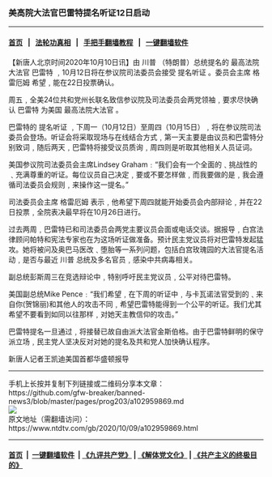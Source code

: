 ### 美高院大法官巴雷特提名听证12日启动
------------------------

#### [首页](https://github.com/gfw-breaker/banned-news3/blob/master/README.md) &nbsp;&nbsp;|&nbsp;&nbsp; [法轮功真相](https://github.com/begood0513/basic/blob/master/README.md)  &nbsp;&nbsp;|&nbsp;&nbsp; [手把手翻墙教程](https://github.com/gfw-breaker/guides/wiki)  &nbsp;&nbsp;|&nbsp;&nbsp; [一键翻墙软件](https://github.com/gfw-breaker/nogfw/blob/master/README.md)  



<div><div class="post_content" itemprop="articleBody">
 <p>
  【新唐人北京时间2020年10月10日讯】由
  <ok href="https://www.ntdtv.com/gb/川普.htm">
   川普
  </ok>
  （特朗普）总统提名的
  <ok href="https://www.ntdtv.com/gb/最高法院大法官.htm">
   最高法院大法官
  </ok>
  <ok href="https://www.ntdtv.com/gb/巴雷特.htm">
   巴雷特
  </ok>
  ﹐10月12日将在参议院司法委员会接受
  <ok href="https://www.ntdtv.com/gb/提名听证.htm">
   提名听证
  </ok>
  。委员会主席
  <ok href="https://www.ntdtv.com/gb/格雷厄姆.htm">
   格雷厄姆
  </ok>
  希望﹐能在22日投票确认。
 </p>
 <p>
  周五﹐全美24位共和党州长联名致信参议院及司法委员会两党领袖﹐要求尽快确认
  <ok href="https://www.ntdtv.com/gb/巴雷特.htm">
   巴雷特
  </ok>
  为美国
  <ok href="https://www.ntdtv.com/gb/最高法院大法官.htm">
   最高法院大法官
  </ok>
  。
 </p>
 <p>
  巴雷特的
  <ok href="https://www.ntdtv.com/gb/提名听证.htm">
   提名听证
  </ok>
  ﹐下周一（10月12日）至周四（10月15日）﹐将在参议院司法委员会登场。听证会将采取现场与在线结合方式﹐第一天主要是由议员和巴雷特分别致词﹐随后两天﹐巴雷特将接受议员质询﹐周四则是听取其他相关人员证词。
 </p>
 <p>
  美国参议院司法委员会主席Lindsey Graham﹕“我们会有一个全面的﹑挑战性的﹑充满尊重的听证。每位议员自己决定﹐要或不要怎样做﹐而我要做的是﹐我会遵循司法委员会规则﹐来操作这一提名。”
 </p>
 <p>
  司法委员会主席
  <ok href="https://www.ntdtv.com/gb/格雷厄姆.htm">
   格雷厄姆
  </ok>
  表示﹐他希望下周四就能开始委员会内部辩论﹐并在22日投票﹐全院表决最早将在10月26日进行。
 </p>
 <p>
  过去两周﹐巴雷特已和司法委员会两党主要议员会面或电话交谈。据报导﹐白宫法律顾问帕特和宪法专家也在为这场听证做准备。预计民主党议员将对巴雷特发起猛攻。她将被问及奥巴马医改﹑堕胎等一系列问题，包括白宫玫瑰园的大法官提名活动﹐是否与最近
  <ok href="https://www.ntdtv.com/gb/川普.htm">
   川普
  </ok>
  总统及多名官员﹐感染中共病毒相关。
 </p>
 <p>
  副总统彭斯周三在竞选辩论中﹐特别呼吁民主党议员﹐公平对待巴雷特。
 </p>
 <p>
  美国副总统Mike Pence﹕“我们希望﹐在下周的听证中﹐与卡瓦诺法官受到的﹑来自你(贺锦丽)和其他人的攻击不同﹐希望巴雷特能得到一个公平的听证。我们尤其希望不要看到如同以往那样﹐对她天主教信仰的攻击。”
 </p>
 <p>
  巴雷特提名一旦通过﹐将接替已故自由派大法官金斯伯格。由于巴雷特鲜明的保守派立场﹐民主党人坚决反对对她的提名及共和党人加快确认程序。
 </p>
 <p>
  新唐人记者王凯迪美国首都华盛顿报导
 </p>
 <div class="single_ad">
 </div>
</div>
</div>
<hr/>
手机上长按并复制下列链接或二维码分享本文章：<br/>
https://github.com/gfw-breaker/banned-news3/blob/master/pages/prog203/a102959869.md <br/>
<a href='https://github.com/gfw-breaker/banned-news3/blob/master/pages/prog203/a102959869.md'><img src='https://github.com/gfw-breaker/banned-news3/blob/master/pages/prog203/a102959869.md.png'/></a> <br/>
原文地址（需翻墙访问）：https://www.ntdtv.com/gb/2020/10/09/a102959869.html


------------------------
#### [首页](https://github.com/gfw-breaker/banned-news3/blob/master/README.md) &nbsp;|&nbsp; [一键翻墙软件](https://github.com/gfw-breaker/nogfw/blob/master/README.md) &nbsp;| [《九评共产党》](https://github.com/gfw-breaker/9ping.md/blob/master/README.md#九评之一评共产党是什么) | [《解体党文化》](https://github.com/gfw-breaker/jtdwh.md/blob/master/README.md) | [《共产主义的终极目的》](https://github.com/gfw-breaker/gczydzjmd.md/blob/master/README.md)


<img src='http://gfw-breaker.win/banned-news3/pages/prog203/a102959869.md' width='0px' height='0px'/>